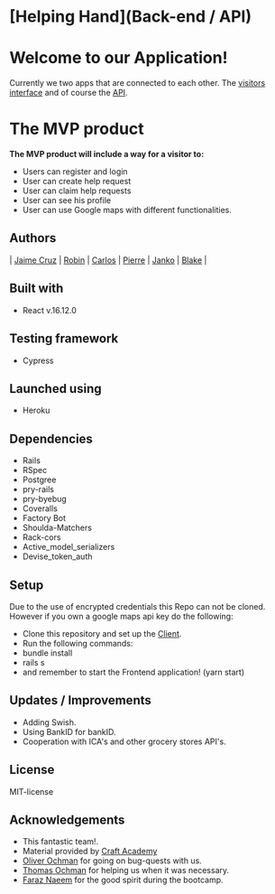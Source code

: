 # [Helping Hand](Back-end / API)

# Welcome to our Application! 

Currently we two apps that are connected to each other. 
The [visitors interface](https://github.com/CraftAcademy/helping_hand_client) and of course the [API](https://github.com/CraftAcademy/helping_hand_backend).

# The MVP product
**The MVP product will include a way for a visitor to:**
* Users can register and login
* User can create help request
* User can claim help requests
* User can see his profile
* User can use Google maps with different functionalities.

## Authors
| [Jaime Cruz](https://github.com/JaimeCrz) | [Robin](https://github.com/robin-lillqvist) | [Carlos](https://github.com/Carltesio) | [Pierre](https://github.com/pierre-1) | [Janko](https://github.com/MadFarmer101) | [Blake](https://github.com/blake-futchi) |

## Built with
* React v.16.12.0

## Testing framework
* Cypress

## Launched using
* Heroku

## Dependencies
* Rails
* RSpec
* Postgree
* pry-rails
* pry-byebug
* Coveralls
* Factory Bot
* Shoulda-Matchers
* Rack-cors
* Active_model_serializers
* Devise_token_auth

## Setup
Due to the use of encrypted credentials this Repo can not be cloned. However if you own a google maps api key do the following:

- Clone this repository and set up the [Client](https://github.com/CraftAcademy/helping_hand_client).
- Run the following commands:
- bundle install
- rails s
- and remember to start the Frontend application! (yarn start)


## Updates / Improvements
* Adding Swish.
* Using BankID for bankID.
* Cooperation with ICA's and other grocery stores API's.

## License
MIT-license

## Acknowledgements
- This fantastic team!.
- Material provided by [Craft Academy](https://github.com/CraftAcademy)
- [Oliver Ochman](https://github.com/oliverochman) for going on bug-quests with us.
- [Thomas Ochman](https://github.com/tochman) for helping us when it was necessary.
- [Faraz Naeem](https://github.com/faraznaeem) for the good spirit during the bootcamp.
